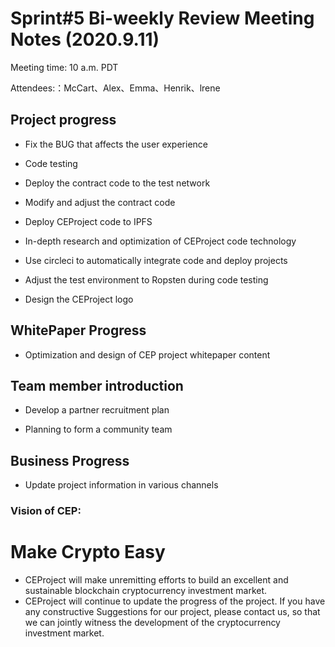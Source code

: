 # Sprint#5  Bi-weekly Review Meeting Notes (2020.9.11)

Meeting time: 10 a.m. PDT

Attendees:：McCart、Alex、Emma、Henrik、lrene



## Project progress

- Fix the BUG that affects the user experience

- Code testing

- Deploy the contract code to the test network

- Modify and adjust the contract code

- Deploy CEProject code to IPFS

- In-depth research and optimization of CEProject code technology

- Use circleci to automatically integrate code and deploy projects

- Adjust the test environment to Ropsten during code testing

- Design the CEProject logo

  

##  **WhitePaper Progress**

- Optimization and design of CEP project whitepaper content

  

##  Team member introduction

- Develop a partner recruitment plan

- Planning to form a community team

  

##  Business Progress

- Update project information in various channels



### Vision of CEP:

# Make Crypto Easy

- CEProject will make unremitting efforts to build an excellent and sustainable blockchain cryptocurrency investment market.
- CEProject will continue to update the progress of the project. If you have any constructive Suggestions for our project, please contact us, so that we can jointly witness the development of the cryptocurrency investment market.